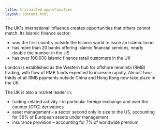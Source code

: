 ```yaml
---
title: Unrivalled opportunities
layout: content.html
---
```


The UK's international influence creates opportunities that others cannot match. Its Islamic finance sector:

-	was the first country outside the Islamic world to issue an Islamic bond 
-	has more than 20 banks offering Islamic financial services, nearly double the number in the US 
-	has over 100,000 Islamic finance retail customers in the UK

London is established as the Western hub for offshore renminbi (RMB) trading, with flow of RMB funds expected to increase rapidly. Almost two-thirds of all RMB payments outside China and Hong Kong now take place in the UK.

The UK is also a market leader in:

-	trading-related activity – in particular foreign exchange and over the counter (OTC) derivatives
-	asset management – a sector second only in size to the US, accounting for 36% of European assets under management
-	insurance provision – accounting for 7% of worldwide premium

